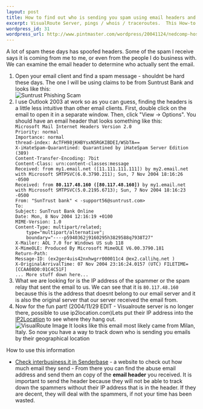 ```yaml
--- 
layout: post
title: How to find out who is sending you spam using email headers and visual route
excerpt: VisualRoute Server, pings / whois / traceroutes.  This How-to shows you how to use this to find out where your spam is coming from.
wordpress_id: 31
wordpress_url: http://www.pintmaster.com/wordpress/20041124/nedcomp-hosting-visualroute-server-pings-whois-traceroutes/
---
```

A lot of spam these days has spoofed headers. Some of the spam I receive says it is coming from me to me, or even from the people I do business with. We can examine the email header to determine who actually sent the email. 

<ol>
	<li>Open your email client and find a spam message - shouldnt be hard these days. The one I will be using claims to be from Suntrust Bank and looks like this:<br><img src="http://www.pintmaster.com/wordpress/wp-content/suntrust.png" alt="Suntrust Phishing Scam" /> </li>
	<li>I use Outlook 2003 at work so as you can guess, finding the headers is a little less intuitive than other email clients. First, double click on the email to open it in a separate window. Then, click "View -> Options". You should have an email header that looks something like this:
<code>
Microsoft Mail Internet Headers Version 2.0
Priority: normal
Importance: normal
thread-index: AcTFH98jKHBYsxN5RGKIBDEI/WSbTA==
X-iHateSpam-Quarantined: Quarantined by iHateSpam Server Edition (389)
Content-Transfer-Encoding: 7bit
Content-Class: urn:content-classes:message
Received: from my1.email.net ([11.111.111.111]) by my2.email.net with Microsoft SMTPSVC(6.0.3790.211); Sun, 7 Nov 2004 18:16:26 -0500
Received: from <strong>80.117.48.160 ([80.117.48.160])</strong> by my1.email.net with Microsoft SMTPSVC(5.0.2195.6713); Sun, 7 Nov 2004 18:16:23 -0500
From: "SunTrust bank" < -support56@suntrust.com>
To: <netco @netcousa.com>
Subject: SunTrust Bank Online
Date: Mon, 8 Nov 2004 12:16:19 +0100
MIME-Version: 1.0
Content-Type: multipart/related;
	type="multipart/alternative";
	boundary="----p5940362j9160295h3829588q7938T27"
X-Mailer: AOL 7.0 for Windows US sub 118
X-MimeOLE: Produced By Microsoft MimeOLE V6.00.3790.181
Return-Path: <w4e95015 @earthlink.net>
Message-ID: (ex2ger4uis42nxhwgrr000011c4 @ex2.callihq.net )
X-OriginalArrivalTime: 07 Nov 2004 23:16:24.0157 (UTC) FILETIME=[CCAA08D0:01C4C51F]
... More stuff down here...</w4e95015></netco></></code>
</li>
	<li>What we are looking for is the IP address of the spammer or the spam relay that sent the email to us. We can see that it is <code>80.117.48.160</code> because this is the address that doesnt belong to our email server and it is also the original server that our server received the email from.</li>
	<li>Now for the fun part! (2004/11/29 EDIT - Visualroute server is no longer there, possible to use ip2location.com)Lets put their IP address into the <a href="http://www.ip2location.com/free.asp">IP2Location</a> to see where they hang out. <br><img src="http://www.pintmaster.com/wordpress/wp-content/visualroute.png" alt="VisualRoute Image" />
It looks like this email most likely came from Milan, Italy.  So now you have a way to track down who is sending you emails by their geographical location
 
</li></ol>
How to use this information<ul>
	<li><a href="http://www.senderbase.org/search?searchString=interbusiness.it">Check interbusiness.it in Senderbase</a> - a website to check out how much email they send - From there you can find the abuse email address and send them an copy of the <strong>email header</strong> you received. It is important to send the header because they will not be able to track down the spammers without their IP address that is in the header. If they are decent, they will deal with the spammers, if not your time has been wasted.</li>

</ul>
